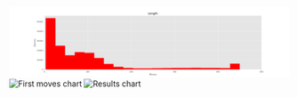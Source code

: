 ![Length chart](/output/pgns-run2-20190614-0654/length.png)
![First moves chart](pgns-run2-20190614-0654/first_moves.png)
![Results chart](pgns-run2-20190614-0654/results.png)
